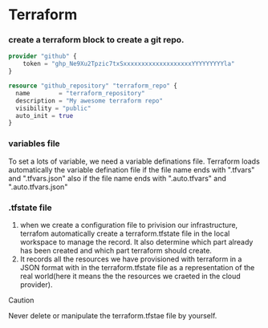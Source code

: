 # Terraform

### create a terraform block to create a git repo.
```terraform
provider "github" {
    token = "ghp_Ne9Xu2Tpzic7txSxxxxxxxxxxxxxxxxxxxYYYYYYYYYla"
}

resource "github_repository" "terraform_repo" {
  name        = "terraform_repository"
  description = "My awesome terraform repo"
  visibility = "public"
  auto_init = true
}
```

### variables file
To set a lots of variable, we need a variable definations file. Terraform loads automatically the variable defination file if the file name ends with ".tfvars" and ".tfvars.json"
also if the file name ends with ".auto.tfvars" and ".auto.tfvars.json"

### .tfstate file
1. when we create a configuration file to privision our infrastructure, terrafom automatically create a terraform.tfstate file in the local workspace to manage the record. It also determine which part already has been created and which part terraform should create.
2. It records all the resources we have provisioned with terraform in a JSON format with in the terraform.tfstate file as a representation of the real world(here it means the the resources we craeted in the cloud provider).

> [!CAUTION]
> Never delete or manipulate the terraform.tfstae file by yourself.
